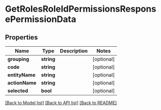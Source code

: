 # GetRolesRoleIdPermissionsResponsePermissionData

## Properties
Name | Type | Description | Notes
------------ | ------------- | ------------- | -------------
**grouping** | **string** |  | [optional] 
**code** | **string** |  | [optional] 
**entityName** | **string** |  | [optional] 
**actionName** | **string** |  | [optional] 
**selected** | **bool** |  | [optional] 

[[Back to Model list]](../../README.md#documentation-for-models) [[Back to API list]](../../README.md#documentation-for-api-endpoints) [[Back to README]](../../README.md)

